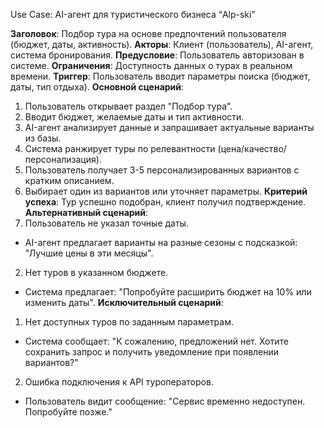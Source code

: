 Use Case: AI-агент для туристического бизнеса “Alp-ski”

**Заголовок**: Подбор тура на основе предпочтений пользователя (бюджет, даты, активность).
**Акторы**: Клиент (пользователь), AI-агент, система бронирования.
**Предусловие**: Пользователь авторизован в системе.
**Ограничения**:	Доступность данных о турах в реальном времени.
**Триггер**:	Пользователь вводит параметры поиска (бюджет, даты, тип отдыха).
**Основной сценарий**:
1. Пользователь открывает раздел "Подбор тура".
2. Вводит бюджет, желаемые даты и тип активности.
3. AI-агент анализирует данные и запрашивает актуальные варианты из базы.
4. Система ранжирует туры по релевантности (цена/качество/персонализация).
5. Пользователь получает 3-5 персонализированных вариантов с кратким описанием.
6. Выбирает один из вариантов или уточняет параметры.
**Критерий успеха**: Тур успешно подобран, клиент получил подтверждение. 
**Альтернативный сценарий**:
1. Пользователь не указал точные даты.
- AI-агент предлагает варианты на разные сезоны с подсказкой: "Лучшие цены в эти месяцы".
2. Нет туров в указанном бюджете.
- Система предлагает: "Попробуйте расширить бюджет на 10% или изменить даты".
**Исключительный сценарий**:
1. Нет доступных туров по заданным параметрам.
- Система сообщает: "К сожалению, предложений нет. Хотите сохранить запрос и получить уведомление при появлении вариантов?"
2. Ошибка подключения к API туроператоров.
- Пользователь видит сообщение: "Сервис временно недоступен. Попробуйте позже."
